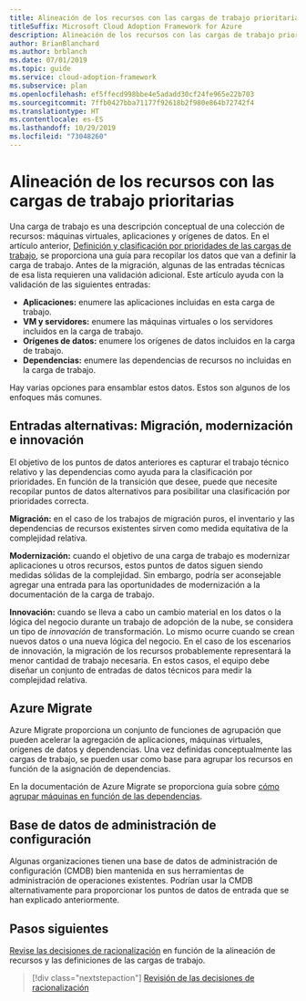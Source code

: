 ```yaml
---
title: Alineación de los recursos con las cargas de trabajo prioritarias
titleSuffix: Microsoft Cloud Adoption Framework for Azure
description: Alineación de los recursos con las cargas de trabajo prioritarias
author: BrianBlanchard
ms.author: brblanch
ms.date: 07/01/2019
ms.topic: guide
ms.service: cloud-adoption-framework
ms.subservice: plan
ms.openlocfilehash: ef5ffecd998bbe4e5adadd30cf24fe965e22b703
ms.sourcegitcommit: 7ffb0427bba71177f92618b2f980e864b72742f4
ms.translationtype: HT
ms.contentlocale: es-ES
ms.lasthandoff: 10/29/2019
ms.locfileid: "73048260"
---
```

# <a name="align-assets-to-prioritized-workloads"></a>Alineación de los recursos con las cargas de trabajo prioritarias

Una carga de trabajo es una descripción conceptual de una colección de recursos: máquinas virtuales, aplicaciones y orígenes de datos. En el artículo anterior, [Definición y clasificación por prioridades de las cargas de trabajo](./workloads.md), se proporciona una guía para recopilar los datos que van a definir la carga de trabajo. Antes de la migración, algunas de las entradas técnicas de esa lista requieren una validación adicional. Este artículo ayuda con la validación de las siguientes entradas:

- **Aplicaciones:** enumere las aplicaciones incluidas en esta carga de trabajo.
- **VM y servidores:** enumere las máquinas virtuales o los servidores incluidos en la carga de trabajo.
- **Orígenes de datos:** enumere los orígenes de datos incluidos en la carga de trabajo.
- **Dependencias:** enumere las dependencias de recursos no incluidas en la carga de trabajo.

Hay varias opciones para ensamblar estos datos. Estos son algunos de los enfoques más comunes.

## <a name="alternative-inputs-migrate-modernize-innovate"></a>Entradas alternativas: Migración, modernización e innovación

El objetivo de los puntos de datos anteriores es capturar el trabajo técnico relativo y las dependencias como ayuda para la clasificación por prioridades. En función de la transición que desee, puede que necesite recopilar puntos de datos alternativos para posibilitar una clasificación por prioridades correcta.

**Migración:** en el caso de los trabajos de migración puros, el inventario y las dependencias de recursos existentes sirven como medida equitativa de la complejidad relativa.

**Modernización:** cuando el objetivo de una carga de trabajo es modernizar aplicaciones u otros recursos, estos puntos de datos siguen siendo medidas sólidas de la complejidad. Sin embargo, podría ser aconsejable agregar una entrada para las oportunidades de modernización a la documentación de la carga de trabajo.

**Innovación:** cuando se lleva a cabo un cambio material en los datos o la lógica del negocio durante un trabajo de adopción de la nube, se considera un tipo de *innovación* de transformación. Lo mismo ocurre cuando se crean nuevos datos o una nueva lógica del negocio. En el caso de los escenarios de innovación, la migración de los recursos probablemente representará la menor cantidad de trabajo necesaria. En estos casos, el equipo debe diseñar un conjunto de entradas de datos técnicos para medir la complejidad relativa.

## <a name="azure-migrate"></a>Azure Migrate

Azure Migrate proporciona un conjunto de funciones de agrupación que pueden acelerar la agregación de aplicaciones, máquinas virtuales, orígenes de datos y dependencias. Una vez definidas conceptualmente las cargas de trabajo, se pueden usar como base para agrupar los recursos en función de la asignación de dependencias.

En la documentación de Azure Migrate se proporciona guía sobre [cómo agrupar máquinas en función de las dependencias](https://docs.microsoft.com/azure/migrate/how-to-create-group-machine-dependencies).

## <a name="configuration-management-database"></a>Base de datos de administración de configuración

Algunas organizaciones tienen una base de datos de administración de configuración (CMDB) bien mantenida en sus herramientas de administración de operaciones existentes. Podrían usar la CMDB alternativamente para proporcionar los puntos de datos de entrada que se han explicado anteriormente.

## <a name="next-steps"></a>Pasos siguientes

[Revise las decisiones de racionalización](./review-rationalization.md) en función de la alineación de recursos y las definiciones de las cargas de trabajo.

> [!div class="nextstepaction"]
> [Revisión de las decisiones de racionalización](./review-rationalization.md)
